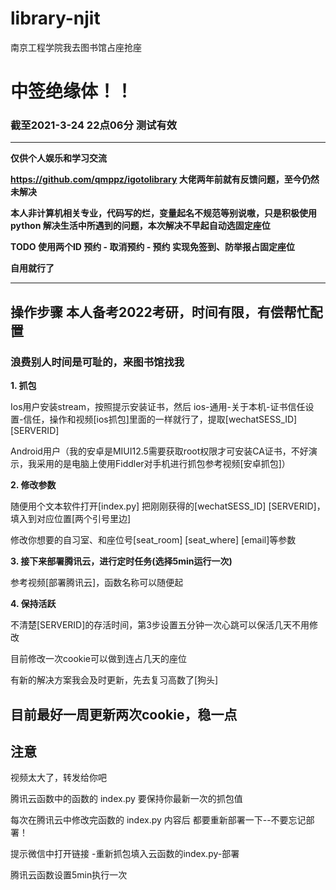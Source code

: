# library-njit
南京工程学院我去图书馆占座抢座
# **中签绝缘体！！**
### 截至2021-3-24 22点06分 测试有效 
---
**仅供个人娱乐和学习交流**

**https://github.com/qmppz/igotolibrary 大佬两年前就有反馈问题，至今仍然未解决**

**本人非计算机相关专业，代码写的烂，变量起名不规范等别说嗷，只是积极使用python 解决生活中所遇到的问题，本次解决不早起自动选固定座位**

**TODO  使用两个ID 预约 - 取消预约 - 预约 实现免签到、防举报占固定座位**

**自用就行了**

---
## 操作步骤 本人备考2022考研，时间有限，有偿帮忙配置
### 浪费别人时间是可耻的，来图书馆找我
 
**1. 抓包**

Ios用户安装stream，按照提示安装证书，然后 ios-通用-关于本机-证书信任设置-信任，操作和视频[ios抓包]里面的一样就行了，提取[wechatSESS\_ID] [SERVERID]

Android用户（我的安卓是MIUI12.5需要获取root权限才可安装CA证书，不好演示，我采用的是电脑上使用Fiddler对手机进行抓包参考视频[安卓抓包]）

**2. 修改参数**

随便用个文本软件打开[index.py] 把刚刚获得的[wechatSESS_ID] [SERVERID]，填入到对应位置[两个引号里边]  

修改你想要的自习室、和座位号[seat_room] [seat_where] [email]等参数  


**3. 接下来部署腾讯云，进行定时任务(选择5min运行一次)**

参考视频[部署腾讯云]，函数名称可以随便起

**4. 保持活跃**

不清楚[SERVERID]的存活时间，第3步设置五分钟一次心跳可以保活几天不用修改

目前修改一次cookie可以做到连占几天的座位

有新的解决方案我会及时更新，先去复习高数了[狗头]  

目前最好一周更新两次cookie，稳一点
---
## 注意

视频太大了，转发给你吧

腾讯云函数中的函数的 index.py 要保持你最新一次的抓包值 

每次在腾讯云中修改完函数的 index.py 内容后 都要重新部署一下--不要忘记部署！

提示微信中打开链接  -重新抓包填入云函数的index.py-部署

腾讯云函数设置5min执行一次

